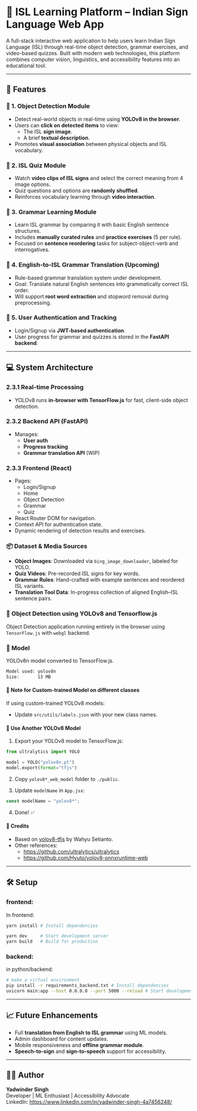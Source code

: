 # 🧠 ISL Learning Platform – Indian Sign Language Web App

A full-stack interactive web application to help users learn Indian Sign Language (ISL) through real-time object detection, grammar exercises, and video-based quizzes. Built with modern web technologies, this platform combines computer vision, linguistics, and accessibility features into an educational tool.

---

## 🚀 Features

### 📸 1. Object Detection Module
- Detect real-world objects in real-time using **YOLOv8 in the browser**.
- Users can **click on detected items** to view:
  - The ISL **sign image**.
  - A brief **textual description**.
- Promotes **visual association** between physical objects and ISL vocabulary.

### 🧠 2. ISL Quiz Module
- Watch **video clips of ISL signs** and select the correct meaning from 4 image options.
- Quiz questions and options are **randomly shuffled**.
- Reinforces vocabulary learning through **video interaction**.

### 📘 3. Grammar Learning Module
- Learn ISL grammar by comparing it with basic English sentence structures.
- Includes **manually curated rules** and **practice exercises** (5 per rule).
- Focused on **sentence reordering** tasks for subject-object-verb and interrogatives.

### 🔁 4. English-to-ISL Grammar Translation (Upcoming)
- Rule-based grammar translation system under development.
- Goal: Translate natural English sentences into grammatically correct ISL order.
- Will support **root word extraction** and stopword removal during preprocessing.

### 🔐 5. User Authentication and Tracking
- Login/Signup via **JWT-based authentication**.
- User progress for grammar and quizzes is stored in the **FastAPI backend**.

---

## 💻 System Architecture

### 2.3.1 Real-time Processing
- YOLOv8 runs **in-browser with TensorFlow.js** for fast, client-side object detection.

### 2.3.2 Backend API (FastAPI)
- Manages:
  - **User auth**
  - **Progress tracking**
  - **Grammar translation API** (WIP)

### 2.3.3 Frontend (React)
- Pages:
  - Login/Signup
  - Home
  - Object Detection
  - Grammar
  - Quiz
- React Router DOM for navigation.
- Context API for authentication state.
- Dynamic rendering of detection results and exercises.

### 📦 Dataset & Media Sources

- **Object Images**: Downloaded via `bing_image_downloader`, labeled for YOLO.
- **Quiz Videos**: Pre-recorded ISL signs for key words.
- **Grammar Rules**: Hand-crafted with example sentences and reordered ISL variants.
- **Translation Tool Data**: In-progress collection of aligned English–ISL sentence pairs.

### 📂 Object Detection using YOLOv8 and Tensorflow.js

Object Detection application running entirely in the browser using `TensorFlow.js` with `webgl` backend.

### 🧠 Model

YOLOv8n model converted to TensorFlow.js.

```bash
Model used: yolov8n
Size:       13 MB
```

#### 📂 Note for Custom-trained Model on different classes

If using custom-trained YOLOv8 models:
- Update `src/utils/labels.json` with your new class names.

#### 🔄 Use Another YOLOv8 Model

1. Export your YOLOv8 model to TensorFlow.js:

```python
from ultralytics import YOLO

model = YOLO("yolov8n.pt")
model.export(format="tfjs")
```

2. Copy `yolov8*_web_model` folder to `./public`.

3. Update `modelName` in `App.jsx`:

```jsx
const modelName = "yolov8*";
```

4. Done! ✅

#### 🙏 Credits

- Based on [yolov8-tfjs](https://github.com/Hyuto/yolov8-tfjs) by Wahyu Setianto.
- Other references:
  - https://github.com/ultralytics/ultralytics
  - https://github.com/Hyuto/yolov8-onnxruntime-web

---

## 🛠 Setup

### frontend:

In frontend:

```bash
yarn install # Install dependencies

yarn dev     # Start development server
yarn build   # Build for production
```

### backend:

in python/backend:

```bash
# make a virtual environment
pip install -r requirements_backend.txt # Install dependencies
uvicorn main:app --host 0.0.0.0 --port 5000 --reload # Start development server
```

---

## 📈 Future Enhancements

- Full **translation from English to ISL grammar** using ML models.
- Admin dashboard for content updates.
- Mobile responsiveness and **offline grammar module**.
- **Speech-to-sign** and **sign-to-speech** support for accessibility.

---

## 👨‍💻 Author

**Yadwinder Singh**  
Developer | ML Enthusiast | Accessibility Advocate  
LinkedIn: https://www.linkedin.com/in/yadwinder-singh-4a7456248/